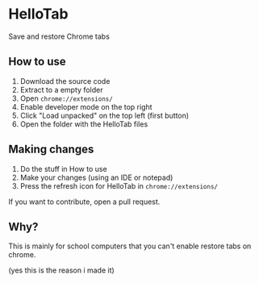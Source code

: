 # HelloTab
Save and restore Chrome tabs

## How to use

1. Download the source code
2. Extract to a empty folder
3. Open `chrome://extensions/`
4. Enable developer mode on the top right
5. Click "Load unpacked" on the top left (first button)
6. Open the folder with the HelloTab files

## Making changes

1. Do the stuff in How to use
2. Make your changes (using an IDE or notepad)
3. Press the refresh icon for HelloTab in `chrome://extensions/`

If you want to contribute, open a pull request.

## Why?

This is mainly for school computers that you can't enable restore tabs on chrome.

(yes this is the reason i made it)
